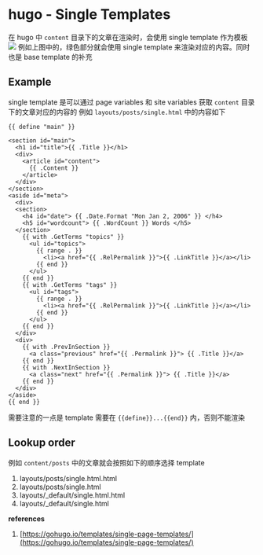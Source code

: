 # hugo - Single Templates

在 hugo 中 `content` 目录下的文章在渲染时，会使用 single template 作为模板
![](https://intranetproxy.alipay.com/skylark/lark/0/2023/svg/23156369/1681205263432-baf10060-d014-4cd6-8d2f-c56f9175ce17.svg#clientId=u5c634856-46ca-4&from=paste&id=u1d502317&originHeight=446&originWidth=1730&originalType=url&ratio=1&rotation=0&showTitle=false&status=done&style=none&taskId=ub7b1dc32-d874-4846-8fd3-5b71e77d73f&title=)
例如上图中的，绿色部分就会使用 single template 来渲染对应的内容。同时也是 base template 的补充
## Example
single template 是可以通过 page variables 和 site variables 获取 `content` 目录下的文章对应的内容的
例如 `layouts/posts/single.html` 中的内容如下
```
{{ define "main" }}

<section id="main">
  <h1 id="title">{{ .Title }}</h1>
  <div>
    <article id="content">
      {{ .Content }}
    </article>
  </div>
</section>
<aside id="meta">
  <div>
  <section>
    <h4 id="date"> {{ .Date.Format "Mon Jan 2, 2006" }} </h4>
    <h5 id="wordcount"> {{ .WordCount }} Words </h5>
  </section>
    {{ with .GetTerms "topics" }}
      <ul id="topics">
        {{ range . }}
          <li><a href="{{ .RelPermalink }}">{{ .LinkTitle }}</a></li>
        {{ end }}
      </ul>
    {{ end }}
    {{ with .GetTerms "tags" }}
      <ul id="tags">
        {{ range . }}
          <li><a href="{{ .RelPermalink }}">{{ .LinkTitle }}</a></li>
        {{ end }}
      </ul>
    {{ end }}
  </div>
  <div>
    {{ with .PrevInSection }}
      <a class="previous" href="{{ .Permalink }}"> {{ .Title }}</a>
    {{ end }}
    {{ with .NextInSection }}
      <a class="next" href="{{ .Permalink }}"> {{ .Title }}</a>
    {{ end }}
  </div>
</aside>
{{ end }}
```
需要注意的一点是 template 需要在 `{{define}}...{{end}}` 内，否则不能渲染
## Lookup order
例如 `content/posts` 中的文章就会按照如下的顺序选择 template

1. layouts/posts/single.html.html
2. layouts/posts/single.html
3. layouts/_default/single.html.html
4. layouts/_default/single.html



**references**

1. [https://gohugo.io/templates/single-page-templates/](https://gohugo.io/templates/single-page-templates/)
